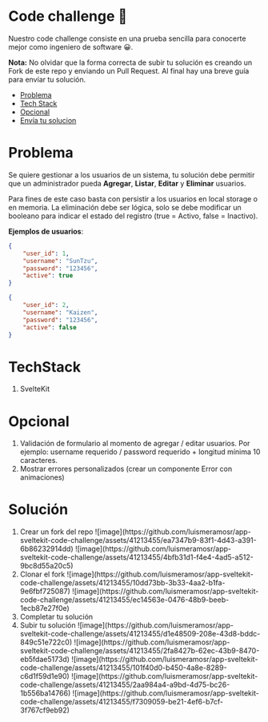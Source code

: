 # Code challenge 🚀

Nuestro code challenge consiste en una prueba sencilla para conocerte mejor como ingeniero de software 😀.

**Nota:** No olvidar que la forma correcta de subir tu solución es creando un Fork de este repo y enviando un Pull Request.
Al final hay una breve guía para envíar tu solución.

-   [Problema](#problema)
-   [Tech Stack](#tech_stack)
-   [Opcional](#opcional)
-   [Envía tu solucion](#solucion)

# Problema
Se quiere gestionar a los usuarios de un sistema, tu solución debe permitir
que un administrador pueda **Agregar**, **Listar**, **Editar** y **Eliminar** usuarios.

Para fines de este caso basta con persistir a los usuarios en local storage o en memoria.
La eliminación debe ser lógica, solo se debe modificar un booleano para indicar el estado
del registro (true = Activo, false = Inactivo).

**Ejemplos de usuarios**: 

```json
{
    "user_id": 1,
    "username": "SunTzu",
    "password": "123456",
    "active": true
}
```

```json
{
    "user_id": 2,
    "username": "Kaizen",
    "password": "123456",
    "active": false
}
```

# TechStack

<ol>
  <li>SvelteKit</li> 
</ol>

# Opcional


<ol>
  <li>Validación de formulario al momento de agregar / editar
usuarios. Por ejemplo: username requerido / password requerido + longitud mínima 10 caracteres.</li>
  <li>Mostrar errores personalizados (crear un componente Error con animaciones)</li>
</ol>

# Solución

<ol>
  <li>Crear un fork del repo
      ![image](https://github.com/luismeramosr/app-sveltekit-code-challenge/assets/41213455/ea7347b9-83f1-4d43-a391-6b86232914dd)
      ![image](https://github.com/luismeramosr/app-sveltekit-code-challenge/assets/41213455/4bfb31d1-f4e4-4ad5-a512-9bc8d55a20c5)
  </li>
  <li>Clonar el fork
      ![image](https://github.com/luismeramosr/app-sveltekit-code-challenge/assets/41213455/10dd73bb-3b33-4aa2-b1fa-9e6fbf725087)
      ![image](https://github.com/luismeramosr/app-sveltekit-code-challenge/assets/41213455/ec14563e-0476-48b9-beeb-1ecb87e27f0e)
  </li>
  <li>
      Completar tu solución
  </li>
  <li>
      Subir tu solución
      ![image](https://github.com/luismeramosr/app-sveltekit-code-challenge/assets/41213455/d1e48509-208e-43d8-bddc-849c51e722c0)
      ![image](https://github.com/luismeramosr/app-sveltekit-code-challenge/assets/41213455/2fa8427b-62ec-43b9-8470-eb5fdae5173d)
      ![image](https://github.com/luismeramosr/app-sveltekit-code-challenge/assets/41213455/101f40d0-b450-4a8e-8289-c6d1f59d1e90)
      ![image](https://github.com/luismeramosr/app-sveltekit-code-challenge/assets/41213455/2aa984a4-a9bd-4d75-bc26-1b556ba14766)
      ![image](https://github.com/luismeramosr/app-sveltekit-code-challenge/assets/41213455/f7309059-be21-4ef6-b7cf-3f767cf9eb92)
  </li>
</ol>



